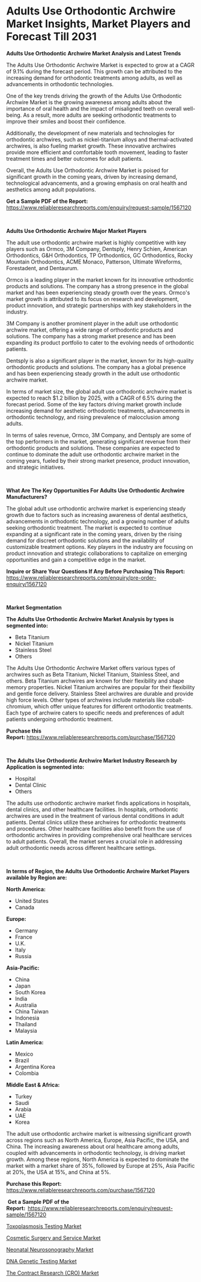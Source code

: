 <p><h1>Adults Use Orthodontic Archwire Market Insights, Market Players and Forecast Till 2031</h1></p><p><strong>Adults Use Orthodontic Archwire Market Analysis and Latest Trends</strong></p>
<p><p>The Adults Use Orthodontic Archwire Market is expected to grow at a CAGR of 9.1% during the forecast period. This growth can be attributed to the increasing demand for orthodontic treatments among adults, as well as advancements in orthodontic technologies. </p><p>One of the key trends driving the growth of the Adults Use Orthodontic Archwire Market is the growing awareness among adults about the importance of oral health and the impact of misaligned teeth on overall well-being. As a result, more adults are seeking orthodontic treatments to improve their smiles and boost their confidence. </p><p>Additionally, the development of new materials and technologies for orthodontic archwires, such as nickel-titanium alloys and thermal-activated archwires, is also fueling market growth. These innovative archwires provide more efficient and comfortable tooth movement, leading to faster treatment times and better outcomes for adult patients. </p><p>Overall, the Adults Use Orthodontic Archwire Market is poised for significant growth in the coming years, driven by increasing demand, technological advancements, and a growing emphasis on oral health and aesthetics among adult populations.</p></p>
<p><strong>Get a Sample PDF of the Report:&nbsp;</strong> <a href="https://www.reliableresearchreports.com/enquiry/request-sample/1567120">https://www.reliableresearchreports.com/enquiry/request-sample/1567120</a></p>
<p>&nbsp;</p>
<p><strong>Adults Use Orthodontic Archwire Major Market Players</strong></p>
<p><p>The adult use orthodontic archwire market is highly competitive with key players such as Ormco, 3M Company, Dentsply, Henry Schien, American Orthodontics, G&H Orthodontics, TP Orthodontics, GC Orthodontics, Rocky Mountain Orthodontics, ACME Monaco, Patterson, Ultimate Wireforms, Forestadent, and Dentaurum.</p><p>Ormco is a leading player in the market known for its innovative orthodontic products and solutions. The company has a strong presence in the global market and has been experiencing steady growth over the years. Ormco's market growth is attributed to its focus on research and development, product innovation, and strategic partnerships with key stakeholders in the industry.</p><p>3M Company is another prominent player in the adult use orthodontic archwire market, offering a wide range of orthodontic products and solutions. The company has a strong market presence and has been expanding its product portfolio to cater to the evolving needs of orthodontic patients.</p><p>Dentsply is also a significant player in the market, known for its high-quality orthodontic products and solutions. The company has a global presence and has been experiencing steady growth in the adult use orthodontic archwire market.</p><p>In terms of market size, the global adult use orthodontic archwire market is expected to reach $1.2 billion by 2025, with a CAGR of 6.5% during the forecast period. Some of the key factors driving market growth include increasing demand for aesthetic orthodontic treatments, advancements in orthodontic technology, and rising prevalence of malocclusion among adults.</p><p>In terms of sales revenue, Ormco, 3M Company, and Dentsply are some of the top performers in the market, generating significant revenue from their orthodontic products and solutions. These companies are expected to continue to dominate the adult use orthodontic archwire market in the coming years, fueled by their strong market presence, product innovation, and strategic initiatives.</p></p>
<p>&nbsp;</p>
<p><strong>What Are The Key Opportunities For Adults Use Orthodontic Archwire Manufacturers?</strong></p>
<p><p>The global adult use orthodontic archwire market is experiencing steady growth due to factors such as increasing awareness of dental aesthetics, advancements in orthodontic technology, and a growing number of adults seeking orthodontic treatment. The market is expected to continue expanding at a significant rate in the coming years, driven by the rising demand for discreet orthodontic solutions and the availability of customizable treatment options. Key players in the industry are focusing on product innovation and strategic collaborations to capitalize on emerging opportunities and gain a competitive edge in the market.</p></p>
<p><strong>Inquire or Share Your Questions If Any Before Purchasing This Report:</strong> <a href="https://www.reliableresearchreports.com/enquiry/pre-order-enquiry/1567120">https://www.reliableresearchreports.com/enquiry/pre-order-enquiry/1567120</a></p>
<p>&nbsp;</p>
<p><strong>Market Segmentation</strong></p>
<p><strong>The Adults Use Orthodontic Archwire Market Analysis by types is segmented into:</strong></p>
<p><ul><li>Beta Titanium</li><li>Nickel Titanium</li><li>Stainless Steel</li><li>Others</li></ul></p>
<p><p>The Adults Use Orthodontic Archwire Market offers various types of archwires such as Beta Titanium, Nickel Titanium, Stainless Steel, and others. Beta Titanium archwires are known for their flexibility and shape memory properties. Nickel Titanium archwires are popular for their flexibility and gentle force delivery. Stainless Steel archwires are durable and provide high force levels. Other types of archwires include materials like cobalt-chromium, which offer unique features for different orthodontic treatments. Each type of archwire caters to specific needs and preferences of adult patients undergoing orthodontic treatment.</p></p>
<p><strong>Purchase this Report:&nbsp;</strong><a href="https://www.reliableresearchreports.com/purchase/1567120">https://www.reliableresearchreports.com/purchase/1567120</a></p>
<p>&nbsp;</p>
<p><strong>The Adults Use Orthodontic Archwire Market Industry Research by Application is segmented into:</strong></p>
<p><ul><li>Hospital</li><li>Dental Clinic</li><li>Others</li></ul></p>
<p><p>The adults use orthodontic archwire market finds applications in hospitals, dental clinics, and other healthcare facilities. In hospitals, orthodontic archwires are used in the treatment of various dental conditions in adult patients. Dental clinics utilize these archwires for orthodontic treatments and procedures. Other healthcare facilities also benefit from the use of orthodontic archwires in providing comprehensive oral healthcare services to adult patients. Overall, the market serves a crucial role in addressing adult orthodontic needs across different healthcare settings.</p></p>
<p>&nbsp;</p>
<p><strong>In terms of Region, the Adults Use Orthodontic Archwire Market Players available by Region are:</strong></p>
<p>
    <p> <strong> North America: </strong>
        <ul>
            <li>United States</li>
            <li>Canada</li>
        </ul>
        </p> 
    <p> <strong> Europe: </strong>
        <ul>
            <li>Germany</li>
            <li>France</li>
            <li>U.K.</li>
            <li>Italy</li>
            <li>Russia</li>
        </ul>
        </p> 
    <p> <strong> Asia-Pacific: </strong>
        <ul>
            <li>China</li>
            <li>Japan</li>
            <li>South Korea</li>
            <li>India</li>
            <li>Australia</li>
            <li>China Taiwan</li>
            <li>Indonesia</li>
            <li>Thailand</li>
            <li>Malaysia</li>
        </ul>
        </p> 
    <p> <strong> Latin America: </strong>
        <ul>
            <li>Mexico</li>
            <li>Brazil</li>
            <li>Argentina Korea</li>
            <li>Colombia</li>
        </ul>
        </p> 
    <p> <strong> Middle East & Africa: </strong>
        <ul>
            <li>Turkey</li>
            <li>Saudi</li>
            <li>Arabia</li>
            <li>UAE</li>
            <li>Korea</li>
        </ul>
    </p>
    </p>
<p><p>The adult use orthodontic archwire market is witnessing significant growth across regions such as North America, Europe, Asia Pacific, the USA, and China. The increasing awareness about oral healthcare among adults, coupled with advancements in orthodontic technology, is driving market growth. Among these regions, North America is expected to dominate the market with a market share of 35%, followed by Europe at 25%, Asia Pacific at 20%, the USA at 15%, and China at 5%.</p></p>
<p><strong>Purchase this Report: </strong><a href="https://www.reliableresearchreports.com/purchase/1567120">https://www.reliableresearchreports.com/purchase/1567120</a></p>
<p>&nbsp;<strong>Get a Sample PDF of the Report:&nbsp;&nbsp;</strong><a href="https://www.reliableresearchreports.com/enquiry/request-sample/1567120">https://www.reliableresearchreports.com/enquiry/request-sample/1567120</a></p>
<p><strong></strong></p>
<p><p><a href="https://medium.com/@elzaziemann1943/toxoplasmosis-testing-market-size-reveals-the-best-marketing-channels-in-global-industry-092cc14e5288">Toxoplasmosis Testing Market</a></p><p><a href="https://github.com/gdfhhhj/Market-Research-Report-List-3/blob/main/cosmetic-surgery-and-service-market.md">Cosmetic Surgery and Service Market</a></p><p><a href="https://medium.com/@vallieemard78/neonatal-neurosonography-market-trends-and-market-analysis-forecasted-for-period-2024-2031-303b1264e5d3">Neonatal Neurosonography Market</a></p><p><a href="https://medium.com/@vallieemard78/dna-genetic-testing-market-outlook-industry-overview-and-forecast-2024-to-2031-6f5f5f7470a0">DNA Genetic Testing Market</a></p><p><a href="https://github.com/julyju69/Market-Research-Report-List-1/blob/main/the-contract-research-cro-market.md">The Contract Research (CRO) Market</a></p></p>
